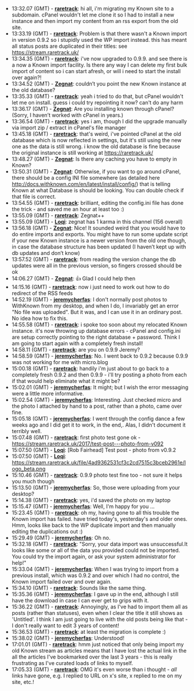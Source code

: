 * <a id="13:32.07">13:32.07 (GMT)</a> - __[raretrack](https://github.com/raretrack)__: hi all, i'm migrating my Known site to a subdomain. cPanel wouldn't let me clone it so I had to install a new instance and then import my content from an rss export from the old site.
* <a id="13:33.19">13:33.19 (GMT)</a> - __[raretrack](https://github.com/raretrack)__: Problem is that there wasn't a Known import in version 0.9.2 so i stupidly used the WP import instead. this has meant all status posts are duplicated in their titles: see https://stream.raretrack.uk/
* <a id="13:34.35">13:34.35 (GMT)</a> - __[raretrack](https://github.com/raretrack)__: i've now upgraded to 0.9.9. and see there is a now a Known import facility. Is there any way I can delete my first bulk import of content so i can start afresh, or will i need to start the install over again?!
* <a id="13:34.52">13:34.52 (GMT)</a> - __[Zegnat](https://github.com/Zegnat)__: couldn’t you point the new Known instance at the old database?
* <a id="13:35.33">13:35.33 (GMT)</a> - __[raretrack](https://github.com/raretrack)__: yeah i tried to do that, but cPanel wouldn't let me on install. guess i could try repointing it now? can't do any harm
* <a id="13:36.17">13:36.17 (GMT)</a> - __[Zegnat](https://github.com/Zegnat)__: Are you installing known through cPanel? (Sorry, I haven’t worked with cPanel in years.)
* <a id="13:36.54">13:36.54 (GMT)</a> - __[raretrack](https://github.com/raretrack)__: yes i am, though I did the upgrade manually via import zip / extract in cPanel's file manager
* <a id="13:45.18">13:45.18 (GMT)</a> - __[raretrack](https://github.com/raretrack)__: that's weird, i've pointed cPanel at the old database which is now reflected in settings, but it's still using the new one as the data is still wrong. i know the old database is fine because the original instance is still working at https://raretrack.uk/
* <a id="13:48.27">13:48.27 (GMT)</a> - __[Zegnat](https://github.com/Zegnat)__: Is there any caching you have to empty in Known?
* <a id="13:50.31">13:50.31 (GMT)</a> - __[Zegnat](https://github.com/Zegnat)__: Otherwise, if you want to go around cPanel, there should be a config INI file somewhere (as detailed here http://docs.withknown.com/en/latest/install/config/) that is telling Known at what Database is should be looking. You can double check if that file is correct.
* <a id="13:54.55">13:54.55 (GMT)</a> - __[raretrack](https://github.com/raretrack)__: brilliant, editing the config.ini file has done the trick - and saved me an hour at least too :)
* <a id="13:55.09">13:55.09 (GMT)</a> - __[raretrack](https://github.com/raretrack)__: Zegnat++
* <a id="13:55.09">13:55.09 (GMT)</a> - __[Loqi](https://github.com/Loqi)__: zegnat has 1 karma in this channel (156 overall)
* <a id="13:56.18">13:56.18 (GMT)</a> - __[Zegnat](https://github.com/Zegnat)__: Nice! It sounded weird that you would have to do entire imports and exports. You might have to run some update script if your new Known instance is a newer version from the old one though, in case the database structure has been updated (I haven’t kept up with db updates and don’t know)
* <a id="13:57.52">13:57.52 (GMT)</a> - __[raretrack](https://github.com/raretrack)__: from reading the version change the db updates were all in the previous version, so fingers crossed should be ok
* <a id="14:06.27">14:06.27 (GMT)</a> - __[Zegnat](https://github.com/Zegnat)__: 👍 Glad I could help then
* <a id="14:15.16">14:15.16 (GMT)</a> - __[raretrack](https://github.com/raretrack)__: now i just need to work out how to do redirect of the RSS feeds
* <a id="14:52.19">14:52.19 (GMT)</a> - __[jeremycherfas](https://github.com/jeremycherfas)__: I don't normally post photos to WithKnown from my desktop, and when I do, I invariably get an error "No file was uploaded". But it was, and I can use it in an ordinary post. No idea how to fix this.
* <a id="14:55.58">14:55.58 (GMT)</a> - __[raretrack](https://github.com/raretrack)__: i spoke too soon about my relocated Known instance. it's now throwing up database errors - cPanel and config.ini are setup correctly pointing to the right database + password. Think I am going to start again with a completely fresh install!
* <a id="14:58.11">14:58.11 (GMT)</a> - __[raretrack](https://github.com/raretrack)__: are you on 0.9.9 Jeremy?
* <a id="14:58.59">14:58.59 (GMT)</a> - __[jeremycherfas](https://github.com/jeremycherfas)__: No. I went back to 0.9.2 because 0.9.9 was not working for me with micro.blog
* <a id="15:00.18">15:00.18 (GMT)</a> - __[raretrack](https://github.com/raretrack)__: handily i'm just about to go back to a completely fresh 0.9.2 and then 0.9.9 - i'll try posting a photo from each if that would help eliminate what it might be?
* <a id="15:02.01">15:02.01 (GMT)</a> - __[jeremycherfas](https://github.com/jeremycherfas)__: It might; but I wish the error messaging were a little more informative.
* <a id="15:02.54">15:02.54 (GMT)</a> - __[jeremycherfas](https://github.com/jeremycherfas)__: Interesting. Just checked micro and the photo I attached by hand to a post, rather than a photo, came over fine.
* <a id="15:05.18">15:05.18 (GMT)</a> - __[jeremycherfas](https://github.com/jeremycherfas)__: I went through the config dance a few weeks ago and I did get it to work, in the end,. Alas, I didn't document it terribly well.
* <a id="15:07.48">15:07.48 (GMT)</a> - __[raretrack](https://github.com/raretrack)__: first photo test gone ok - https://stream.raretrack.uk/2017/test-post---photo-from-v092
* <a id="15:07.50">15:07.50 (GMT)</a> - __[Loqi](https://github.com/Loqi)__: [Rob Fairhead] Test post - photo from v0.9.2
* <a id="15:07.50">15:07.50 (GMT)</a> - __[Loqi](https://github.com/Loqi)__: https://stream.raretrack.uk/file/4ad9362531cf3c2cd7515c3bceb2961e/logo_beta.png
* <a id="15:10.46">15:10.46 (GMT)</a> - __[raretrack](https://github.com/raretrack)__: 0.9.9 photo test fine too - not sure it helps you much though
* <a id="15:13.50">15:13.50 (GMT)</a> - __[jeremycherfas](https://github.com/jeremycherfas)__: So, those were uploading from your desktop?
* <a id="15:14.38">15:14.38 (GMT)</a> - __[raretrack](https://github.com/raretrack)__: yes, i'd saved the photo on my laptop
* <a id="15:15.47">15:15.47 (GMT)</a> - __[jeremycherfas](https://github.com/jeremycherfas)__: Well, I'm happy for you ...
* <a id="15:23.45">15:23.45 (GMT)</a> - __[raretrack](https://github.com/raretrack)__: oh my, having gone to all this trouble the Known import has failed. have tried today's, yesterday's and older ones. Hmm, looks like back to the WP duplicate import and then manually editing the duplications out :)
* <a id="15:29.49">15:29.49 (GMT)</a> - __[jeremycherfas](https://github.com/jeremycherfas)__: Oh no.
* <a id="15:32.18">15:32.18 (GMT)</a> - __[raretrack](https://github.com/raretrack)__: "Sorry, your data import was unsuccessful.It looks like some or all of the data you provided could not be imported. You could try the import again, or ask your system administrator for help!"
* <a id="15:33.04">15:33.04 (GMT)</a> - __[jeremycherfas](https://github.com/jeremycherfas)__: When I was trying to import from a previous install, which was 0.9.2 and over which I had no control, the Known import failed over and over again.
* <a id="15:34.10">15:34.10 (GMT)</a> - __[raretrack](https://github.com/raretrack)__: Sounds like the same thing.
* <a id="15:35.36">15:35.36 (GMT)</a> - __[jeremycherfas](https://github.com/jeremycherfas)__: I gave up in the end, although I still have the download in case I can ever get to grips with it.
* <a id="15:36.22">15:36.22 (GMT)</a> - __[raretrack](https://github.com/raretrack)__: Annoyingly, as I've had to import them all as posts (rather than statuses), even when I clear the title it still shows as 'Untitled'. I think I am just going to live with the old posts being like that - I don't really want to edit 3 years of content!
* <a id="15:36.53">15:36.53 (GMT)</a> - __[raretrack](https://github.com/raretrack)__: at least the migration is complete :)
* <a id="15:38.02">15:38.02 (GMT)</a> - __[jeremycherfas](https://github.com/jeremycherfas)__: Understood!
* <a id="17:01.01">17:01.01 (GMT)</a> - __[raretrack](https://github.com/raretrack)__: hmm just noticed that only being import my old Known stream as articles means that I have lost the actual link in the all the articles I've bookmarked over the last 3 years - this is really frustrating as I've curated loads of links to myself.
* <a id="17:05.33">17:05.33 (GMT)</a> - __[raretrack](https://github.com/raretrack)__: OMG it's even worse than i thought - *all* links have gone, e.g. I replied to URL on x's site, x replied to me on my site, etc.!
